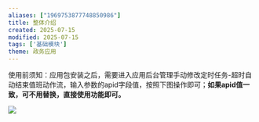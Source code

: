 ```yaml
---
aliases: ["1969753877748850986"]
title: 整体介绍
created: 2025-07-15
modified: 2025-07-15
tags: ['基础模块']
theme: 政务应用
---
```


使用前须知：应用包安装之后，需要进入应用后台管理手动修改定时任务-超时自动结束值班动作流，输入参数的apid字段值，按照下图操作即可；**如果apid值一致，可不用替换，直接使用功能即可。**

![](957026171e35853c7fdc469bd7bcb42b.jpg)